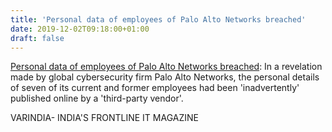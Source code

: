 ```yaml
---
title: 'Personal data of employees of Palo Alto Networks breached'
date: 2019-12-02T09:18:00+01:00
draft: false
---
```


[Personal data of employees of Palo Alto Networks breached](https://varindia.com/news/personal-data-of-employees-of-palo-alto-networks-breached#.XeTIu0hNUJE.blogger): In a revelation made by global cybersecurity firm Palo Alto Networks, the personal details of seven of its current and former employees had been 'inadvertently' published online by a 'third-party vendor'.  
  
VARINDIA- INDIA'S FRONTLINE IT MAGAZINE
